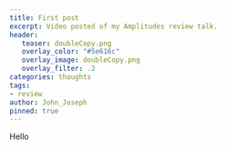 ```yaml
---
title: First post
excerpt: Video posted of my Amplitudes review talk.
header:
   teaser: doubleCopy.png
   overlay_color: "#5e616c"
   overlay_image: doubleCopy.png
   overlay_filter: .2
categories: thoughts
tags:
- review
author: John_Joseph
pinned: true
---
```


Hello


